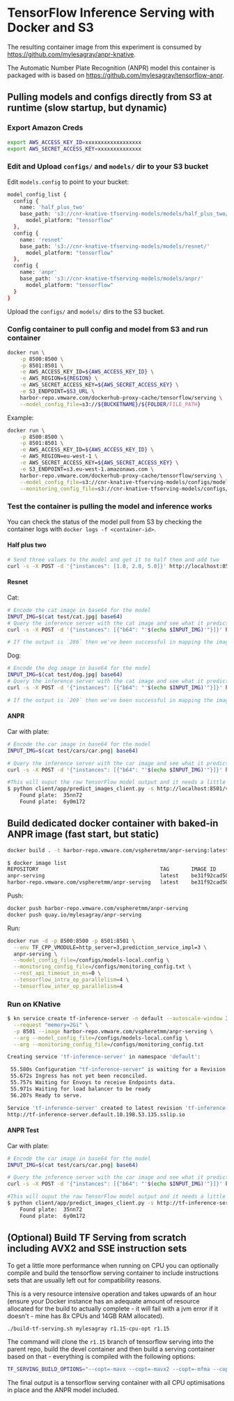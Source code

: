 # TensorFlow Inference Serving with Docker and S3

The resulting container image from this experiment is consumed by <https://github.com/mylesagray/anpr-knative>.

The Automatic Number Plate Recognition (ANPR) model this container is packaged with is based on <https://github.com/mylesagray/tensorflow-anpr>.
## Pulling models and configs directly from S3 at runtime (slow startup, but dynamic)

### Export Amazon Creds

```sh
export AWS_ACCESS_KEY_ID=xxxxxxxxxxxxxxxxxx
export AWS_SECRET_ACCESS_KEY=xxxxxxxxxxxxxx
```

### Edit and Upload `configs/` and `models/` dir to your S3 bucket

Edit `models.config` to point to your bucket:

```sh
model_config_list {
  config {
    name: 'half_plus_two'
    base_path: 's3://cnr-knative-tfserving-models/models/half_plus_two/'
      model_platform: "tensorflow"
  },
  config {
    name: 'resnet'
    base_path: 's3://cnr-knative-tfserving-models/models/resnet/'
      model_platform: "tensorflow"
  },
  config {
    name: 'anpr'
    base_path: 's3://cnr-knative-tfserving-models/models/anpr/'
      model_platform: "tensorflow"
  }
}
```

Upload the `configs/` and `models/` dirs to the S3 bucket.

### Config container to pull config and model from S3 and run container

```sh
docker run \
    -p 8500:8500 \
    -p 8501:8501 \
    -e AWS_ACCESS_KEY_ID=${AWS_ACCESS_KEY_ID} \
    -e AWS_REGION=${REGION} \
    -e AWS_SECRET_ACCESS_KEY=${AWS_SECRET_ACCESS_KEY} \
    -e S3_ENDPOINT=$S3_URL \
    harbor-repo.vmware.com/dockerhub-proxy-cache/tensorflow/serving \
    --model_config_file=s3://${BUCKETNAME}/${FOLDER/FILE_PATH}
```

Example:

```sh
docker run \
    -p 8500:8500 \
    -p 8501:8501 \
    -e AWS_ACCESS_KEY_ID=${AWS_ACCESS_KEY_ID} \
    -e AWS_REGION=eu-west-1 \
    -e AWS_SECRET_ACCESS_KEY=${AWS_SECRET_ACCESS_KEY} \
    -e S3_ENDPOINT=s3.eu-west-1.amazonaws.com \
    harbor-repo.vmware.com/dockerhub-proxy-cache/tensorflow/serving \
    --model_config_file=s3://cnr-knative-tfserving-models/configs/models.config \
    --monitoring_config_file=s3://cnr-knative-tfserving-models/configs/monitoring_config.txt
```

### Test the container is pulling the model and inference works

You can check the status of the model pull from S3 by checking the container logs with `docker logs -f <container-id>`.
#### Half plus two

```sh
# Send three values to the model and get it to half them and add two
curl -s -X POST -d '{"instances": [1.0, 2.0, 5.0]}' http://localhost:8501/v1/models/half_plus_two:predict | jq 
```

#### Resnet

Cat:

```sh
# Encode the cat image in base64 for the model
INPUT_IMG=$(cat test/cat.jpg| base64)
# Query the inference server with the cat image and see what it predicts
curl -s -X POST -d '{"instances": [{"b64": "'$(echo $INPUT_IMG)'"}]}' http://localhost:8501/v1/models/resnet:predict | jq '.predictions[0].classes'

# If the output is `286` then we've been successful in mapping the image as a cat: https://gist.github.com/yrevar/942d3a0ac09ec9e5eb3a
```

Dog:

```sh
# Encode the dog image in base64 for the model
INPUT_IMG=$(cat test/dog.jpg| base64)
# Query the inference server with the cat image and see what it predicts
curl -s -X POST -d '{"instances": [{"b64": "'$(echo $INPUT_IMG)'"}]}' http://localhost:8501/v1/models/resnet:predict | jq '.predictions[0].classes'

# If the output is `209` then we've been successful in mapping the image as a golden retriever: https://gist.github.com/yrevar/942d3a0ac09ec9e5eb3a
```

#### ANPR

Car with plate:

```sh
# Encode the car image in base64 for the model
INPUT_IMG=$(cat test/cars/car.png| base64)

# Query the inference server with the car image and see what it predicts
curl -s -X POST -d '{"instances": [{"b64": "'$(echo $INPUT_IMG)'"}]}' http://localhost:8501/v1/models/anpr:predict | jq '.predictions[0].detection_classes'

#This will ouput the raw TensorFlow model output and it needs a little post-processing to line up the labels with the predictions, I wrote a small CLI to do that:
$ python client/app/predict_images_client.py -s http://localhost:8501/v1/models/anpr:predict -i test/cars/ -l test/classes.pbtxt
    Found plate:  35nn72
    Found plate:  6y0m172
```

## Build dedicated docker container with baked-in ANPR image (fast start, but static)

```sh
docker build . -t harbor-repo.vmware.com/vspheretmm/anpr-serving:latest quay.io/mylesagray/anpr-serving:latest -t anpr-serving:latest

$ docker image list
REPOSITORY                                       TAG       IMAGE ID       CREATED          SIZE
anpr-serving                                     latest    be31f92cad50   2 minutes ago    599MB
harbor-repo.vmware.com/vspheretmm/anpr-serving   latest    be31f92cad50   2 minutes ago    599MB
```

Push:

```sh
docker push harbor-repo.vmware.com/vspheretmm/anpr-serving
docker push quay.io/mylesagray/anpr-serving
```

Run:

```sh
docker run -d -p 8500:8500 -p 8501:8501 \
  --env TF_CPP_VMODULE=http_server=3,prediction_service_impl=3 \
  anpr-serving \
  --model_config_file=/configs/models-local.config \
  --monitoring_config_file=/configs/monitoring_config.txt \
  --rest_api_timeout_in_ms=0 \
  --tensorflow_intra_op_parallelism=4 \
  --tensorflow_inter_op_parallelism=4
```

### Run on KNative

```sh
$ kn service create tf-inference-server -n default --autoscale-window 300s \
  --request "memory=2Gi" \
  -p 8501 --image harbor-repo.vmware.com/vspheretmm/anpr-serving \
  --arg --model_config_file=/configs/models-local.config \
  --arg --monitoring_config_file=/configs/monitoring_config.txt

Creating service 'tf-inference-server' in namespace 'default':

 55.580s Configuration "tf-inference-server" is waiting for a Revision to become ready.
 55.672s Ingress has not yet been reconciled.
 55.757s Waiting for Envoys to receive Endpoints data.
 55.971s Waiting for load balancer to be ready
 56.207s Ready to serve.

Service 'tf-inference-server' created to latest revision 'tf-inference-server-00001' is available at URL:
http://tf-inference-server.default.10.198.53.135.sslip.io
```

#### ANPR Test

Car with plate:

```sh
# Encode the car image in base64 for the model
INPUT_IMG=$(cat test/cars/car.png| base64)

# Query the inference server with the car image and see what it predicts
curl -s -X POST -d '{"instances": [{"b64": "'$(echo $INPUT_IMG)'"}]}' http://tf-inference-server.default.10.198.53.135.sslip.io/v1/models/anpr:predict | jq '.predictions[0].detection_classes'

#This will ouput the raw TensorFlow model output and it needs a little post-processing to line up the labels with the predictions, I wrote a small CLI to do that:
$ python client/app/predict_images_client.py -s http://tf-inference-server.default.10.198.53.135.sslip.io/v1/models/anpr:predict -i test/cars/ -l test/classes.pbtxt
    Found plate:  35nn72
    Found plate:  6y0m172
```

## (Optional) Build TF Serving from scratch including AVX2 and SSE instruction sets

To get a little more performance when running on CPU you can optionally compile and build the tensorflow serving container to include instructions sets that are usually left out for compatibility reasons.

This is a very resource intensive operation and takes upwards of an hour (ensure your Docker instance has an adequate amount of resource allocated for the build to actually complete - it will fail with a jvm error if it doesn't - mine has 8x CPUs and 14GB RAM allocated).

```sh
./build-tf-serving.sh mylesagray r1.15-cpu-opt r1.15
```

The command will clone the `r1.15` branch of tensorflow serving into the parent repo, build the devel container and then build a serving container based on that - everything is compiled with the following options:

```sh
TF_SERVING_BUILD_OPTIONS="--copt=-mavx --copt=-mavx2 --copt=-mfma --copt=-msse4.1 --copt=-msse4.2"
```

The final output is a tensorflow serving container with all CPU optimisations in place and the ANPR model included.
